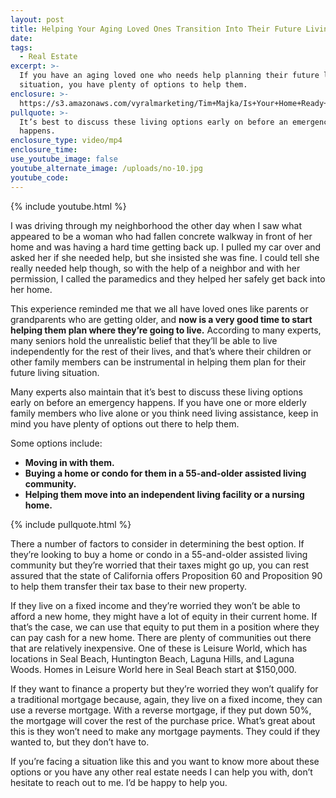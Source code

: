 ```yaml
---
layout: post
title: Helping Your Aging Loved Ones Transition Into Their Future Living Situation
date:
tags:
  - Real Estate
excerpt: >-
  If you have an aging loved one who needs help planning their future living
  situation, you have plenty of options to help them.
enclosure: >-
  https://s3.amazonaws.com/vyralmarketing/Tim+Majka/Is+Your+Home+Ready+for+the+Open+House%253F.mp4
pullquote: >-
  It’s best to discuss these living options early on before an emergency
  happens.
enclosure_type: video/mp4
enclosure_time:
use_youtube_image: false
youtube_alternate_image: /uploads/no-10.jpg
youtube_code:
---
```


{% include youtube.html %}

I was driving through my neighborhood the other day when I saw what appeared to be a woman who had fallen concrete walkway in front of her home and was having a hard time getting back up. I pulled my car over and asked her if she needed help, but she insisted she was fine. I could tell she really needed help though, so with the help of a neighbor and with her permission, I called the paramedics and they helped her safely get back into her home.

This experience reminded me that we all have loved ones like parents or grandparents who are getting older, and **now is a very good time to start helping them plan where they’re going to live.** According to many experts, many seniors hold the unrealistic belief that they’ll be able to live independently for the rest of their lives, and that’s where their children or other family members can be instrumental in helping them plan for their future living situation.

Many experts also maintain that it’s best to discuss these living options early on before an emergency happens. If you have one or more elderly family members who live alone or you think need living assistance, keep in mind you have plenty of options out there to help them.

Some options include:

* **Moving in with them.**
* **Buying a home or condo for them in a 55-and-older assisted living community.**
* **Helping them move into an independent living facility or a nursing home.**

{% include pullquote.html %}

There a number of factors to consider in determining the best option. If they’re looking to buy a home or condo in a 55-and-older assisted living community but they’re worried that their taxes might go up, you can rest assured that the state of California offers Proposition 60 and Proposition 90 to help them transfer their tax base to their new property.

If they live on a fixed income and they’re worried they won’t be able to afford a new home, they might have a lot of equity in their current home. If that’s the case, we can use that equity to put them in a position where they can pay cash for a new home. There are plenty of communities out there that are relatively inexpensive. One of these is Leisure World, which has locations in Seal Beach, Huntington Beach, Laguna Hills, and Laguna Woods. Homes in Leisure World here in Seal Beach start at $150,000.

If they want to finance a property but they’re worried they won’t qualify for a traditional mortgage because, again, they live on a fixed income, they can use a reverse mortgage. With a reverse mortgage, if they put down 50%, the mortgage will cover the rest of the purchase price. What’s great about this is they won’t need to make any mortgage payments. They could if they wanted to, but they don’t have to.

If you’re facing a situation like this and you want to know more about these options or you have any other real estate needs I can help you with, don’t hesitate to reach out to me. I’d be happy to help you. <br>